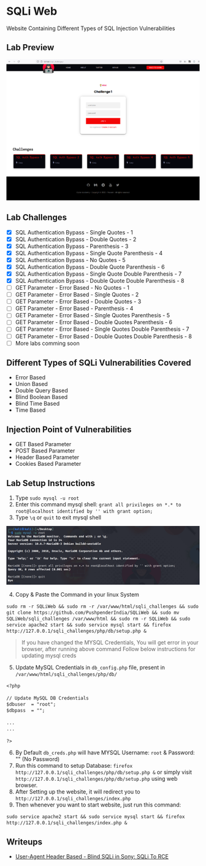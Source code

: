 # SQLi Web
Website Containing Different Types of SQL Injection Vulnerabilities

## Lab Preview

![](/Img/Preview.PNG)

## Lab Challenges
- [X] SQL Authentication Bypass - Single Quotes - 1  
- [X] SQL Authentication Bypass - Double Quotes - 2  
- [X] SQL Authentication Bypass - Parenthesis - 3  
- [X] SQL Authentication Bypass - Single Quote Parenthesis - 4  
- [X] SQL Authentication Bypass - No Quotes - 5 
- [X] SQL Authentication Bypass - Double Quote Parenthesis - 6
- [X] SQL Authentication Bypass - Single Quote Double Parenthesis - 7 
- [X] SQL Authentication Bypass - Double Quote Double Parenthesis - 8
- [ ] GET Parameter - Error Based - No Quotes - 1
- [ ] GET Parameter - Error Based - Single Quotes - 2
- [ ] GET Parameter - Error Based - Double Quotes - 3
- [ ] GET Parameter - Error Based - Parenthesis - 4
- [ ] GET Parameter - Error Based - Single Quotes Parenthesis - 5
- [ ] GET Parameter - Error Based - Double Quotes Parenthesis - 6
- [ ] GET Parameter - Error Based - Single Quotes Double Parenthesis - 7
- [ ] GET Parameter - Error Based - Double Quotes Double Parenthesis - 8
- [ ] More labs comming soon

## Different Types of SQLi Vulnerabilities Covered
- Error Based
- Union Based
- Double Query Based
- Blind Boolean Based
- Blind Time Based
- Time Based

## Injection Point of Vulnerabilities
- GET Based Parameter
- POST Based Parameter
- Header Based Parameter
- Cookies Based Parameter

## Lab Setup Instructions

1. Type `sudo mysql -u root` 
2. Enter this command mysql shell: `grant all privileges on *.* to root@localhost identified by '' with grant option;`
3. Type `\q` or `quit` to exit mysql shell

![](Img/Setup1.PNG)

4. Copy & Paste the Command in your linux System
```
sudo rm -r SQLiWeb && sudo rm -r /var/www/html/sqli_challenges && sudo git clone https://github.com/PushpenderIndia/SQLiWeb && sudo mv SQLiWeb/sqli_challenges /var/www/html && sudo rm -r SQLiWeb && sudo service apache2 start && sudo service mysql start && firefox http://127.0.0.1/sqli_challenges/php/db/setup.php &
```

> If you have changed the MYSQL Credentials, You will get error in your browser, after running above command
> Follow below instructions for updating mysql creds

5. Update MySQL Credentials in `db_config.php` file, present in `/var/www/html/sqli_challenges/php/db/`
```
<?php

// Update MySQL DB Credentials
$dbuser  = "root";
$dbpass  = "";

...
...

?>
```

6. By Default `db_creds.php` will have MYSQL Username: `root` & Password: "" (No Password)
7. Run this command to setup Database: `firefox http://127.0.0.1/sqli_challenges/php/db/setup.php &` or simply visit `http://127.0.0.1/sqli_challenges/php/db/setup.php` using web browser.
8. After Setting up the website, it will redirect you to `http://127.0.0.1/sqli_challenges/index.php`
9. Then whenever you want to start website, just run this command: 
```
sudo service apache2 start && sudo service mysql start && firefox http://127.0.0.1/sqli_challenges/index.php &
```

## Writeups
- [User-Agent Header Based - Blind SQLi in Sony: SQLi To RCE](https://hackerone.com/reports/1339430)


